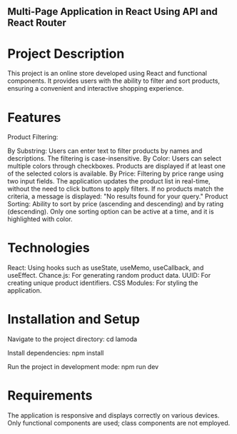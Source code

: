 ## Multi-Page Application in React Using API and React Router

# Project Description

This project is an online store developed using React and functional components. It provides users with the ability to filter and sort products, ensuring a convenient and interactive shopping experience.

# Features
Product Filtering:

By Substring: Users can enter text to filter products by names and descriptions. The filtering is case-insensitive.
By Color: Users can select multiple colors through checkboxes. Products are displayed if at least one of the selected colors is available.
By Price: Filtering by price range using two input fields.
The application updates the product list in real-time, without the need to click buttons to apply filters.
If no products match the criteria, a message is displayed: "No results found for your query."
Product Sorting:
Ability to sort by price (ascending and descending) and by rating (descending).
Only one sorting option can be active at a time, and it is highlighted with color.

# Technologies
React: Using hooks such as useState, useMemo, useCallback, and useEffect.
Chance.js: For generating random product data.
UUID: For creating unique product identifiers.
CSS Modules: For styling the application.

# Installation and Setup

Navigate to the project directory:
cd lamoda

Install dependencies:
npm install

Run the project in development mode:
npm run dev

# Requirements
The application is responsive and displays correctly on various devices.
Only functional components are used; class components are not employed.
